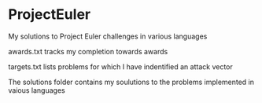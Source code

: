 ProjectEuler
============

My solutions to Project Euler challenges in various languages

awards.txt  tracks my completion towards awards

targets.txt lists problems for which I have indentified an attack vector

The solutions folder contains my soulutions to the problems implemented in vaious languages
